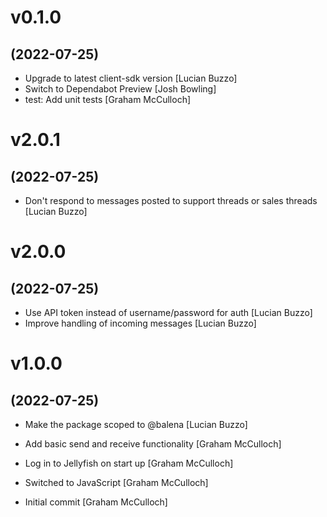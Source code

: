 # v0.1.0
## (2022-07-25)

* Upgrade to latest client-sdk version [Lucian Buzzo]
* Switch to Dependabot Preview [Josh Bowling]
* test: Add unit tests [Graham McCulloch]

# v2.0.1
## (2022-07-25)

* Don't respond to messages posted to support threads or sales threads [Lucian Buzzo]

# v2.0.0
## (2022-07-25)

* Use API token instead of username/password for auth [Lucian Buzzo]
* Improve handling of incoming messages [Lucian Buzzo]

# v1.0.0
## (2022-07-25)

* Make the package scoped to @balena [Lucian Buzzo]

* Add basic send and receive functionality [Graham McCulloch]
* Log in to Jellyfish on start up [Graham McCulloch]
* Switched to JavaScript [Graham McCulloch]
* Initial commit [Graham McCulloch]
